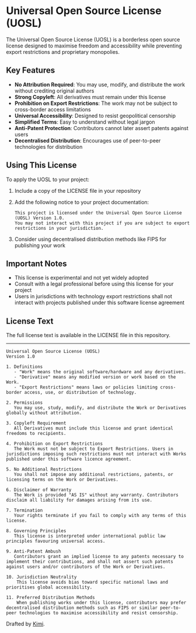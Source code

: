 # Universal Open Source License (UOSL)

The Universal Open Source License (UOSL) is a borderless open source license designed to maximise freedom and accessibility while preventing export restrictions and proprietary monopolies.

## Key Features

- **No Attribution Required**: You may use, modify, and distribute the work without crediting original authors
- **Strong Copyleft**: All derivatives must remain under this license
- **Prohibition on Export Restrictions**: The work may not be subject to cross-border access limitations
- **Universal Accessibility**: Designed to resist geopolitical censorship
- **Simplified Terms**: Easy to understand without legal jargon
- **Anti-Patent Protection**: Contributors cannot later assert patents against users
- **Decentralised Distribution**: Encourages use of peer-to-peer technologies for distribution

## Using This License

To apply the UOSL to your project:

1. Include a copy of the LICENSE file in your repository

2. Add the following notice to your project documentation:
   
   ```
   This project is licensed under the Universal Open Source License (UOSL) Version 1.0.
   You may not interact with this project if you are subject to export restrictions in your jurisdiction.
   ```

3. Consider using decentralised distribution methods like FIPS for publishing your work

## Important Notes

- This license is experimental and not yet widely adopted
- Consult with a legal professional before using this license for your project
- Users in jurisdictions with technology export restrictions shall not interact with projects published under this software license agreement

## License Text

The full license text is available in the LICENSE file in this repository.

---

```
Universal Open Source License (UOSL)
Version 1.0

1. Definitions
   - "Work" means the original software/hardware and any derivatives.
   - "Derivative" means any modified version or work based on the Work.
   - "Export Restrictions" means laws or policies limiting cross-border access, use, or distribution of technology.

2. Permissions
   You may use, study, modify, and distribute the Work or Derivatives globally without attribution.

3. Copyleft Requirement
   All Derivatives must include this license and grant identical freedoms to recipients.

4. Prohibition on Export Restrictions
   The Work must not be subject to Export Restrictions. Users in jurisdictions imposing such restrictions must not interact with Works published under this software licence agreement.

5. No Additional Restrictions
   You shall not impose any additional restrictions, patents, or licensing terms on the Work or Derivatives.

6. Disclaimer of Warranty
   The Work is provided "AS IS" without any warranty. Contributors disclaim all liability for damages arising from its use.

7. Termination
   Your rights terminate if you fail to comply with any terms of this license.

8. Governing Principles
   This license is interpreted under international public law principles favouring universal access.

9. Anti-Patent Ambush
   Contributors grant an implied license to any patents necessary to implement their contributions, and shall not assert such patents against users and/or contributors of the Work or Derivatives.

10. Jurisdiction Neutrality
    This license avoids bias toward specific national laws and prioritises global accessibility.

11. Preferred Distribution Methods
    When publishing works under this license, contributors may prefer decentralised distribution methods such as FIPS or similar peer-to-peer technologies to maximise accessibility and resist censorship.
```

Drafted by [Kimi](https://kimi.moonshot.cn/).
